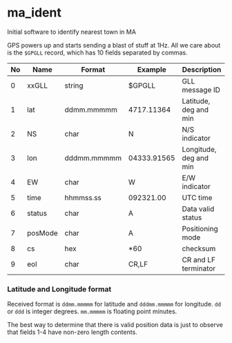 # ma_ident

Initial software to identify nearest town in MA

GPS powers up and starts sending a blast of stuff at 1Hz.
All we care about is the `$GPGLL` record, which has 10 fields
separated by commas.

| No | Name    | Format      | Example     | Description            |
|----|---------|-------------|-------------|------------------------|
| 0  | xxGLL   | string      | $GPGLL      | GLL message ID         |
| 1  | lat     | ddmm.mmmmm  | 4717.11364  | Latitude, deg and min  |
| 2  | NS      | char        | N           | N/S indicator          |
| 3  | lon     | dddmm.mmmmm | 04333.91565 | Longitude, deg and min |
| 4  | EW      | char        | W           | E/W indicator          |
| 5  | time    | hhmmss.ss   | 092321.00   | UTC time               |
| 6  | status  | char        | A           | Data valid status      |
| 7  | posMode | char        | A           | Positioning mode       |
| 8  | cs      | hex         | *60         | checksum               |
| 9  | eol     | char        | CR,LF       | CR and LF terminator   |

### Latitude and Longitude format

Received format is `ddmm.mmmmm` for latitude and `dddmm.mmmmm` for
longitude.  `dd` or `ddd` is integer degrees.  `mm.mmmmm` is
floating point minutes.

The best way to determine that there is valid position data is just to
observe that fields 1-4 have non-zero length contents.



